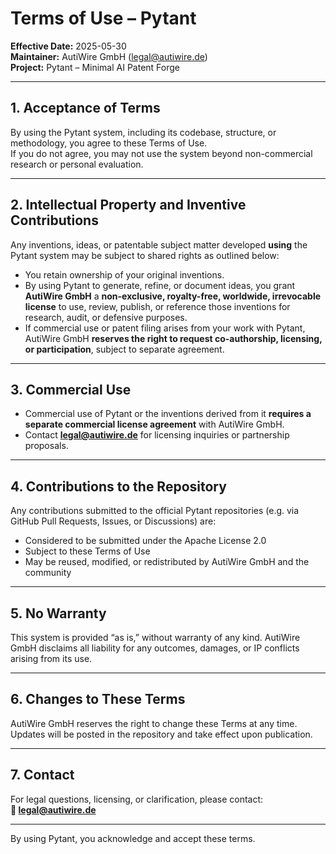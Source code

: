 # Terms of Use – Pytant

**Effective Date:** 2025-05-30  
**Maintainer:** AutiWire GmbH (legal@autiwire.de)  
**Project:** Pytant – Minimal AI Patent Forge

---

## 1. Acceptance of Terms

By using the Pytant system, including its codebase, structure, or methodology, you agree to these Terms of Use.  
If you do not agree, you may not use the system beyond non-commercial research or personal evaluation.

---

## 2. Intellectual Property and Inventive Contributions

Any inventions, ideas, or patentable subject matter developed **using** the Pytant system may be subject to shared rights as outlined below:

- You retain ownership of your original inventions.
- By using Pytant to generate, refine, or document ideas, you grant **AutiWire GmbH** a **non-exclusive, royalty-free, worldwide, irrevocable license** to use, review, publish, or reference those inventions for research, audit, or defensive purposes.
- If commercial use or patent filing arises from your work with Pytant, AutiWire GmbH **reserves the right to request co-authorship, licensing, or participation**, subject to separate agreement.

---

## 3. Commercial Use

- Commercial use of Pytant or the inventions derived from it **requires a separate commercial license agreement** with AutiWire GmbH.
- Contact **legal@autiwire.de** for licensing inquiries or partnership proposals.

---

## 4. Contributions to the Repository

Any contributions submitted to the official Pytant repositories (e.g. via GitHub Pull Requests, Issues, or Discussions) are:

- Considered to be submitted under the Apache License 2.0
- Subject to these Terms of Use
- May be reused, modified, or redistributed by AutiWire GmbH and the community

---

## 5. No Warranty

This system is provided “as is,” without warranty of any kind. AutiWire GmbH disclaims all liability for any outcomes, damages, or IP conflicts arising from its use.

---

## 6. Changes to These Terms

AutiWire GmbH reserves the right to change these Terms at any time. Updates will be posted in the repository and take effect upon publication.

---

## 7. Contact

For legal questions, licensing, or clarification, please contact:  
**📧 legal@autiwire.de**

---

By using Pytant, you acknowledge and accept these terms.
